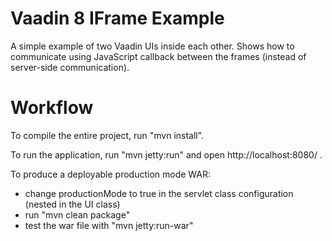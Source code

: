 Vaadin 8 IFrame Example
=======================

A simple example of two Vaadin UIs inside each other. Shows how to communicate using JavaScript callback between the frames (instead of server-side communication).


Workflow
========

To compile the entire project, run "mvn install".

To run the application, run "mvn jetty:run" and open http://localhost:8080/ .

To produce a deployable production mode WAR:
- change productionMode to true in the servlet class configuration (nested in the UI class)
- run "mvn clean package"
- test the war file with "mvn jetty:run-war"
